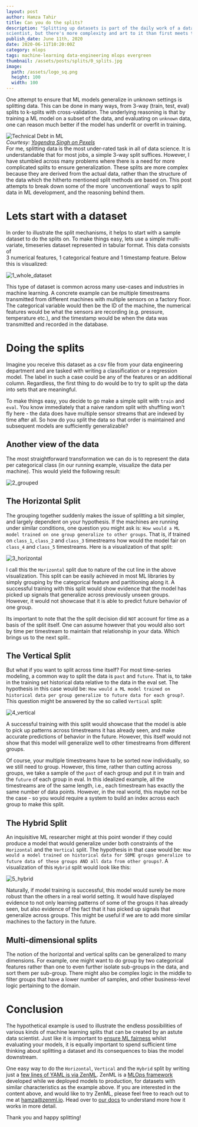 ```yaml
---
layout: post
author: Hamza Tahir
title: Can you do the splits?
description: "Splitting up datasets is part of the daily work of a data
scientist, but there's more complexity and art to it than first meets the eye."
publish_date: June 11th, 2020
date: 2020-06-11T10:20:00Z
category: mlops
tags: machine-learning data-engineering mlops evergreen
thumbnail: /assets/posts/splits/0_splits.jpg
image:
  path: /assets/logo_sq.png
  height: 100
  width: 100
---
```


One attempt to ensure that ML models generalize in unknown settings is splitting
data. This can be done in many ways, from 3-way (train, test, eval) splits to
k-splits with cross-validation. The underlying reasoning is that by training a
ML model on a subset of the data, and evaluating on `unknown` data, one can
reason much better if the model has underfit or overfit in training.

<div class="row justify-content-center">
    <div class="col-md-4">
        <div class="text-center"><img class="" src="../assets/posts/splits/0_splits.jpg" alt="Technical Debt in ML"></div>
    </div>
</div>
<div class="row justify-content-center">
<em>Courtesy: <a href="https://www.pexels.com/photo/man-doing-yoga-1701207/">Yogendra Singh on Pexels</a> </em>
</div>
For me, splitting data is the most under-rated task in all of data science. It is understandable that for most jobs,
a simple 3-way split suffices. However, I have stumbled across many problems where there is a 
need for more complicated splits to ensure generalization. These splits are more complex because they are derived 
from the actual data, rather than the structure of the data which the hitherto mentioned split methods are based on. 
This post attempts to break down some of the more `unconventional` ways to split data in ML development, and the 
reasoning behind them.

# Lets start with a dataset

In order to illustrate the split mechanisms, it helps to start with a sample
dataset to do the splits on. To make things easy, lets use a simple
multi-variate, timeseries dataset represented in tabular format. This data
consists of  
3 numerical features, 1 categorical feature and 1 timestamp feature. Below this
is visualized:

![1_whole_dataset](../assets/posts/splits/1_whole_dataset.png)

This type of dataset is common across many use-cases and industries in machine
learning. A concrete example can be multiple timestreams transmitted from
different machines with multiple sensors on a factory floor. The categorical
variable would then be the ID of the machine, the numerical features would be
what the sensors are recording (e.g. pressure, temperature etc.), and the
timestamp would be when the data was transmitted and recorded in the database.

# Doing the splits

Imagine you receive this dataset as a csv file from your data engineering
department and are tasked with writing a classification or a regression model.
The label in such a case could be any of the features or an additional column.
Regardless, the first thing to do would be to try to split up the data into sets
that are meaningful.

To make things easy, you decide to go make a simple split with `train` and
`eval`. You know immediately that a naive random split with shuffling won't fly
here - the data does have multiple sensor streams that are indexed by time after
all. So how do you split the data so that order is maintained and subsequent
models are sufficiently generalizable?

## Another view of the data

The most straightforward transformation we can do is to represent the data per
categorical class (in our running example, visualize the data per machine). This
would yield the following result:

![2_grouped](../assets/posts/splits/2_grouped.png)

## The Horizontal Split

The grouping together suddenly makes the issue of splitting a bit simpler, and
largely dependent on your hypothesis. If the machines are running under similar
conditions, one question you might ask is:
`How would a ML model trained on one group generalize to other groups`. That is,
if trained on `class_1`, `class_2` and `class_3` timestreams how would the model
fair on `class_4` and `class_5` timestreams. Here is a visualization of that
split:

![3_horizontal](../assets/posts/splits/3_horizontal.png)

I call this the `Horizontal` split due to nature of the cut line in the above
visualization. This split can be easily achieved in most ML libraries by simply
grouping by the categorical feature and partitioning along it. A successful
training with this split would show evidence that the model has picked up
signals that generalize across previously unseen groups. However, it would not
showcase that it is able to predict future behavior of one group.

Its important to note that the the split decision did `NOT` account for time as
a basis of the split itself. One can assume however that you would also sort by
time per timestream to maintain that relationship in your data. Which brings us
to the next split..

## The Vertical Split

But what if you want to split across time itself? For most time-series modeling,
a common way to split the data is `past` and `future`. That is, to take in the
training set historical data relative to the data in the eval set. The
hypothesis in this case would be:
`How would a ML model trained on historical data per group generalize to future data for each group?`.
This question might be answered by the so called `Vertical` split:

![4_vertical](../assets/posts/splits/4_vertical.png)

A successful training with this split would showcase that the model is able to
pick up patterns across timestreams it has already seen, and make accurate
predictions of behavior in the future. However, this itself would not show that
this model will generalize well to other timestreams from different groups.

Of course, your multiple timestreams have to be sorted now individually, so we
still need to group. However, this time, rather than cutting across groups, we
take a sample of the `past` of each group and put it in train and the `future`
of each group in eval. In this idealized example, all the timestreams are of the
same length, i.e., each timestream has exactly the same number of data points.
However, in the real world, this maybe not be the case - so you would require a
system to build an index across each group to make this split.

## The Hybrid Split

An inquisitive ML researcher might at this point wonder if they could produce a
model that would generalize under both constraints of the `Horizontal` and the
`Vertical` split. The hypothesis in that case would be:
`How would a model trained on historical data for SOME groups generalize to future data of these groups AND all data from other groups?`.
A visualization of this `Hybrid` split would look like this:

![5_hybrid](../assets/posts/splits/5_hybrid.png)

Naturally, if model training is successful, this model would surely be more
robust than the others in a real world setting. It would have displayed evidence
to not only learning patterns of some of the groups it has already seen, but
also evidence of the fact that it has picked up signals that generalize across
groups. This might be useful if we are to add more similar machines to the
factory in the future.

## Multi-dimensional splits

The notion of the horizontal and vertical splits can be generalized to many
dimensions. For example, one might want to do group by two categorical features
rather than one to even further isolate sub-groups in the data, and sort them
per sub-group. There might also be complex logic in the middle to filter groups
that have a lower number of samples, and other business-level logic pertaining
to the domain.

# Conclusion

The hypothetical example is used to illustrate the endless possibilities of
various kinds of machine learning splits that can be created by an astute data
scientist. Just like it is important to
[ensure ML fairness](https://developers.google.com/machine-learning/fairness-overview)
whilst evaluating your models, it is equally important to spend sufficient time
thinking about splitting a dataset and its consequences to bias the model
downstream.

One easy way to do the `Horizontal`, `Vertical` and the `Hybrid` split by
writing just a
[few lines of YAML is via ZenML](https://docs.zenml.io/docs/developer_guide/pipelines_config_yaml#main-key-split).
ZenML is a [MLOps framework](https://zenml.io) developed while we deployed
models to production, for datasets with similar characteristics as the example
above. If you are interested in the content above, and would like to try ZenML,
please feel free to reach out to me at [hamza@zenml.io](mailto:hamza@zenml.io).
Head over to [our docs](https://docs.zenml.io) to understand more how it works
in more detail.

Thank you and happy splitting!

